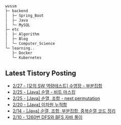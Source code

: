 
```bash
wvssm
├─ backend
│  ├─ Spring_Boot     
│  ├─ Java
│  └─ MySQL  
├─ etc         
│  ├─ Algorithm  
│  ├─ Blog
│  └─ Computer_Science   
└─ learning..       
   ├─ Docker
   └─ Kubernetes           

```  

## Latest Tistory Posting<div class=blog-post text-align='left'>
 - [2/27 - [모의 SW 역량테스트] 수영장 - 부분집합](https://wvssm.tistory.com/entry/%EB%AA%A8%EC%9D%98-SW-%EC%97%AD%EB%9F%89%ED%85%8C%EC%8A%A4%ED%8A%B8-%EC%88%98%EC%98%81%EC%9E%A5-%EB%B6%80%EB%B6%84%EC%A7%91%ED%95%A9)
 - [2/25 - [Java] 순열 - 비트 마스킹](https://wvssm.tistory.com/entry/%EB%B9%84%ED%8A%B8-%EB%A7%88%EC%8A%A4%ED%82%B9-%EC%88%9C%EC%97%B4)
 - [2/25 - [Java] 순열, 조합 - next permutation](https://wvssm.tistory.com/entry/next-permutation%EC%9C%BC%EB%A1%9C-%EC%88%9C%EC%97%B4-%ED%92%80%EC%9D%B4)
 - [2/20 - [Java] 이차원 누적합](https://wvssm.tistory.com/entry/%EC%9D%B4%EC%B0%A8%EC%9B%90-%EB%88%84%EC%A0%81%ED%95%A9)
 - [2/14 - [Java] 순열, 조합, 부분집합, 중복순열 코드 정리](https://wvssm.tistory.com/entry/Java-%EC%88%9C%EC%97%B4-%EC%A1%B0%ED%95%A9-%EB%B6%80%EB%B6%84%EC%A7%91%ED%95%A9-%EC%BD%94%EB%93%9C-%EC%A0%95%EB%A6%AC)
 - [2/10 - 1260번 DFS와  BFS 자바 풀이](https://wvssm.tistory.com/entry/DFS%EC%99%80-BFS-%EC%9E%90%EB%B0%94-%ED%92%80%EC%9D%B4)

</div>
</div>
